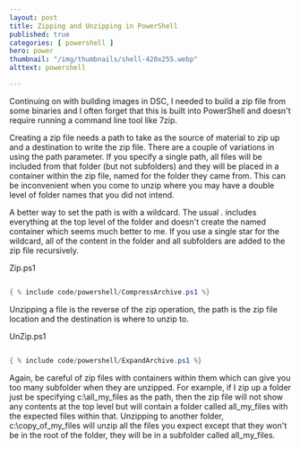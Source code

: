 ```yaml
---
layout: post
title: Zipping and Unzipping in PowerShell
published: true 
categories: [ powershell ]
hero: power
thumbnail: "/img/thumbnails/shell-420x255.webp"
alttext: powershell

---
```


Continuing on with building images in DSC, I needed to build a zip file from some binaries and I often forget that this is 
built into PowerShell and doesn't require running a command line tool like 7zip. 

Creating a zip file needs a path to take as the source of material to zip up and a destination to write the zip file.
There are a couple of variations in using the path parameter. If you specify a single path, all files will be included from that folder (but not subfolders) and they will be placed in a container within the zip file, named for the folder they came from. This can be inconvenient when you come to unzip where you may have a double level of folder names that you did not intend. 

A better way to set the path is with a wildcard. The usual *.* includes everything at the top level of the folder and doesn't create the named container which seems much better to me. If you use a single star for the wildcard, all of the content in the folder and all subfolders are added to the zip file recursively.

Zip.ps1
```powershell

{ % include code/powershell/CompressArchive.ps1 %}

```

Unzipping a file is the reverse of the zip operation, the path is the zip file location and the destination is where to unzip to. 

UnZip.ps1
```powershell

{ % include code/powershell/ExpandArchive.ps1 %}

```

Again, be careful of zip files with containers within them which can give you too many subfolder when they are unzipped. For example, if I zip up a folder just be specifying c:\all_my_files as the path, then the zip file will not show any contents at the top level but will contain a folder called all_my_files with the expected files within that. Unzipping to another folder, c:\copy_of_my_files will unzip all the files you expect except that they won't be in the root of the folder, they will be in a subfolder called all_my_files.

